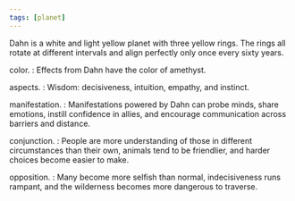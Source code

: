 ```yaml
---
tags: [planet]
---
```


Dahn is a white and light yellow planet with three yellow rings. The rings all rotate at different intervals and align perfectly only once every sixty years.

color.
:   Effects from Dahn have the color of <span class="text-[#662692]">amethyst</span>.

aspects.
: Wisdom: decisiveness, intuition, empathy, and instinct.

manifestation.
: Manifestations powered by Dahn can probe minds, share emotions, instill confidence in allies, and encourage communication across barriers and distance.

conjunction.
: People are more understanding of those in different circumstances than their own, animals tend to be friendlier, and harder choices become easier to make.

opposition.
: Many become more selfish than normal, indecisiveness runs rampant, and the wilderness becomes more dangerous to traverse.
